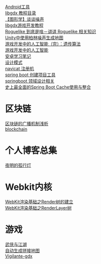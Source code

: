 <a href="http://www.androiddevtools.cn/index.html">Android工具</a>
<br/>
<a href="https://blog.csdn.net/zqiang_55/article/details/50878524">libgdx 教程目录</a>
<br />
<a href="https://blog.csdn.net/candycat1992/article/details/50346469">【图形学】谈谈噪声</a>
<br />
<a href="https://www.cnblogs.com/mignet/p/Learning_Libgdx_Game_Development_01.html">libgdx游戏开发教程</a>
<br />
<a href="https://www.indienova.com/indie-game-development/roguelike-dossier/">Roguelike 到底是啥－讲讲 Roguelike 相关知识</a>
<br />
<a href="https://blog.csdn.net/u010019717/article/details/72673225">Unity中使用柏林噪声生成地图</a>
<br />
<a href="https://blog.csdn.net/jurbo/article/details/76576070">游戏开发中的人工智能（完）：遗传算法</a>
<br />
<a href="https://blog.csdn.net/jurbo/article/details/75171947">游戏开发中的人工智能</a>
<br />
<a href="https://github.com/GcsSloop/AndroidNote">安卓学习笔记</a>
<br />
<a href="https://blog.csdn.net/LoveLion/article/category/738450/10?">设计模式</a>
<br />
<a href="https://github.com/DoubleLabyrinth/navicat-keygen">navicat 注册机</a>
<br />
<a href="https://start.spring.io/">spring boot 创建项目工具</a>
<br />
<a href="https://www.cnblogs.com/softidea/p/7257910.html">springboot 领域设计相关</a>
<br />
<a href="https://www.cnblogs.com/yueshutong/p/9381540.html">史上最全面的Spring Boot Cache使用与整合</a>
<h1>区块链</h1>
<a href="https://www.sohu.com/a/224295369_100078137">区块链的广播机制浅析</a>
<br />
<a href="https://github.com/pibigstar/blockchain">blockchain</a>
<h1>个人博客总集</h1>
<a href = "http://www.huangyunkun.com/">夜明的孤行灯</a>
<h1>Webkit内核</h1>
<a href="https://blog.csdn.net/YxiaoqiR/article/details/78334021">WebKit渲染基础之Render树的建立</a>
<br />
<a href="http://www.nowamagic.net/academy/detail/48110560">WebKit渲染基础之RenderLayer树</a>
<h1>游戏</h1>
<a href="https://github.com/ttwings/wuxiaLove2d">武侠与江湖</a>
<br />
<a href="https://github.com/gpertzov/auto-tile-gdx">自动生成拼接地图</a>
<br />
<a href="https://github.com/aesophor/Vigilante-gdx">Vigilante-gdx</a>
